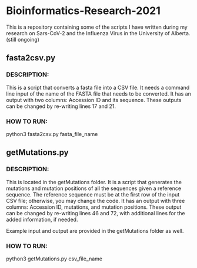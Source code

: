 # Bioinformatics-Research-2021
This is a repository containing some of the scripts I have written during my research on Sars-CoV-2 and the Influenza Virus in the University of Alberta. (still ongoing)

## fasta2csv.py
### DESCRIPTION:
This is a script that converts a fasta file into a CSV file. 
It needs a command line input of the name of the FASTA file that needs to be converted.
It has an output with two columns: Accession ID and its sequence.
These outputs can be changed by re-writing lines 17 and 21.

### HOW TO RUN:
python3 fasta2csv.py fasta_file_name

## getMutations.py
### DESCRIPTION:
This is located in the getMutations folder.
It is a script that generates the mutations and mutation positions of all the sequences given a reference sequence.
The reference sequence must be at the first row of the input CSV file; otherwise, you may change the code.
It has an output with three columns: Accession ID, mutations, and mutation positions.
These output can be changed by re-writing lines 46 and 72, with additional lines for the added information, if needed.

Example input and output are provided in the getMutations folder as well.

### HOW TO RUN:
python3 getMutations.py csv_file_name